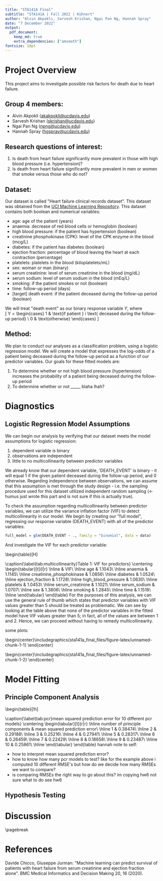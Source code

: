 ```yaml
---
title: "STA141A Final"
subtitle: "STA141A | Fall 2022 | Kühnert"
author: "Alvin Akpokli, Sarvesh Krishan, Ngai Pan Ng, Hannah Spray"
date: "7 December 2022"
output: 
  pdf_document:
    keep_md: true
    extra_dependencies: ["amsmath"]
fontsize: 10pt
---
```


# Project Overview  
This project aims to investigate possible risk factors for death due to heart failure.  

## Group 4 members:  
- Alvin Akpokli (akakpokli@ucdavis.edu)
- Sarvesh Krishan (skrishan@ucdavis.edu)
- Ngai Pan Ng (npng@ucdavis.edu)
- Hannah Spray (hgspray@ucdavis.edu)

## Research questions of interest:  
1. Is death from heart failure significantly more prevalent in those with high blood pressure (i.e. hypertension)?
2.  Is death from heart failure significantly more prevalent in men or women that smoke versus those who do not?

## Dataset:  
Our dataset is called "Heart failure clinical records dataset". This dataset was obtained from the [UCI Machine Learning Repository](https://archive.ics.uci.edu/ml/datasets/Heart+failure+clinical+records). This dataset contains both boolean and numerical variables:  
  
- age: age of the patient (years) 
- anaemia: decrease of red blood cells or hemoglobin (boolean)
- high blood pressure: if the patient has hypertension (boolean)
- creatinine phosphokinase (CPK): level of the CPK enzyme in the blood (mcg/L)
- diabetes: if the patient has diabetes (boolean)
- ejection fraction: percentage of blood leaving the heart at each contraction (percentage)
- platelets: platelets in the blood (kiloplatelets/mL)
- sex: woman or man (binary)
- serum creatinine: level of serum creatinine in the blood (mg/dL)
- serum sodium: level of serum sodium in the blood (mEq/L)
- smoking: if the patient smokes or not (boolean)
- time: follow-up period (days)
- [target] death event: if the patient deceased during the follow-up period (boolean)  
  
We will treat "death event" as our binary response variable $Y$, where  
\[
Y = \begin{cases}
1 & \text{if patient } i \text{ deceased during the follow-up period} \\
0 & \text{otherwise}
\end{cases}
\]

## Method:  
We plan to conduct our analyses as a classification problem, using a logistic regression model. We will create a model that expresses the log-odds of a patient being deceased during the follow-up period as a function of our predictor variables. Our goals for these fitted models are:  
1. To determine whether or not high blood pressure (hypertension) increases the probability of a patient being deceased during the follow-up period  
2. To determine whether or not _____ blaha lhah?


# Diagnostics





## Logistic Regression Model Assumptions
  
We can begin our analysis by verifying that our dataset meets the model assumptions for logistic regression:  
1. dependent variable is binary  
2. observations are independent  
3. little to no multicollinearity between predictor variables  
  
We already know that our dependent variable, 'DEATH_EVENT' is binary - it will equal 1 if the given patient deceased during the follow-up period, and 0 otherwise. Regarding independence between observations, we can assume that this assumption is met through the study design - i.e. the sampling procedure used for this dataset utilized independent random sampling (<- humus just wrote this part and is not sure if this is actually true).  

To check the assumption regarding multicollinearity between predictor variables, we can utilize the variance inflation factor (VIF) to detect multicollinearity in our model. We begin by creating our "full model", regressing our response variable (DEATH_EVENT) with all of the predictor variables:  



```r
full_model = glm(DEATH_EVENT ~ ., family = "binomial", data = data)
```

And investigate the VIF for each predictor variable:

\begin{table}[H]

\caption{\label{tab:multicollinearity}Table 1: VIF for predictors}
\centering
\begin{tabular}[t]{l|r}
\hline
  & VIF\\
\hline
age & 1.1043\\
\hline
anaemia & 1.1145\\
\hline
creatinine\_phosphokinase & 1.0856\\
\hline
diabetes & 1.0524\\
\hline
ejection\_fraction & 1.1728\\
\hline
high\_blood\_pressure & 1.0630\\
\hline
platelets & 1.0453\\
\hline
serum\_creatinine & 1.1021\\
\hline
serum\_sodium & 1.0707\\
\hline
sex & 1.3806\\
\hline
smoking & 1.2845\\
\hline
time & 1.1518\\
\hline
\end{tabular}
\end{table}
For the purposes of this analysis, we can use the general rule of thumb which states that predictor variables with VIF values greater than 5 should be treated as problematic. We can see by looking at the table above that none of the predictor variables in the fitted model have VIF values greater than 5; in fact, all of the values are between 1 and 2. Hence, we can proceed without having to remedy multicollinearity. 

  
  
some plots:

\begin{center}\includegraphics{sta141a_final_files/figure-latex/unnamed-chunk-1-1} \end{center}



\begin{center}\includegraphics{sta141a_final_files/figure-latex/unnamed-chunk-1-2} \end{center}

# Model Fitting  
## Principle Component Analysis
\begin{table}[!h]

\caption{\label{tab:pcr}mean squared prediction error for 10 different pcr models}
\centering
\begin{tabular}[t]{r|r}
\hline
number of principle components & mean squared prediction error\\
\hline
1 & 0.38474\\
\hline
2 & 0.29188\\
\hline
3 & 0.25216\\
\hline
4 & 0.27941\\
\hline
5 & 0.28317\\
\hline
6 & 0.26459\\
\hline
7 & 0.22429\\
\hline
8 & 0.18658\\
\hline
9 & 0.23487\\
\hline
10 & 0.25861\\
\hline
\end{tabular}
\end{table}
hannah note to self:  
- how to interpret mean squared prediction error?  
- how to know how many pcr models to test? like for the example above i computed 10 different RMSE's but how do we decide how many RMSEs we want to compare?  
- is comparing RMSEs the right way to go about this? im copying hw6 not sure what to do see hw6

## Hypothesis Testing



# Discussion  

\pagebreak
# References  
Davide Chicco, Giuseppe Jurman: "Machine learning can predict survival of patients with heart failure from serum creatinine and ejection fraction alone". BMC Medical Informatics and Decision Making 20, 16 (2020).
